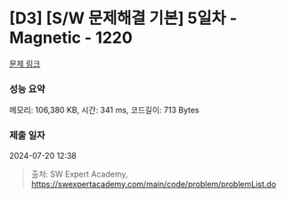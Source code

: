 # [D3] [S/W 문제해결 기본] 5일차 - Magnetic - 1220 

[문제 링크](https://swexpertacademy.com/main/code/problem/problemDetail.do?contestProbId=AV14hwZqABsCFAYD) 

### 성능 요약

메모리: 106,380 KB, 시간: 341 ms, 코드길이: 713 Bytes

### 제출 일자

2024-07-20 12:38



> 출처: SW Expert Academy, https://swexpertacademy.com/main/code/problem/problemList.do